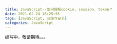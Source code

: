 ```yaml
---
title: JavaScript--如何理解cookie, session, token？
date: 2021-02-24 18:25:55
tags: [JavaScript, 网络与安全]
categories: JavaScript
---
```

编写中，敬请期待。。。
